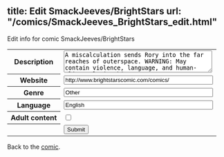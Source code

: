 title: Edit SmackJeeves/BrightStars
url: "/comics/SmackJeeves_BrightStars_edit.html"
---
Edit info for comic SmackJeeves/BrightStars

<form name="comic" action="http://gaepostmail.appspot.com/comic/" method="post">
<table class="comicinfo">
<tr>
<th>Description</th><td><textarea name="description" cols="40" rows="3">A miscalculation sends Rory into the far reaches of outerspace. WARNING: May contain violence, language, and human-alien relationships.</textarea></td>
</tr>
<tr>
<th>Website</th><td><input type="text" name="url" value="http://www.brightstarscomic.com/comics/" size="40"/></td>
</tr>
<tr>
<th>Genre</th><td><input type="text" name="genre" value="Other" size="40"/></td>
</tr>
<tr>
<th>Language</th><td><input type="text" name="language" value="English" size="40"/></td>
</tr>
<tr>
<th>Adult content</th><td><input type="checkbox" name="adult" value="adult" /></td>
</tr>
<tr>
<th></th><td>
<input type="hidden" name="comic" value="SmackJeeves_BrightStars" />
<input type="submit" name="submit" value="Submit" />
</td>
</tr>
</table>
</form>

Back to the [comic](SmackJeeves_BrightStars.html).
